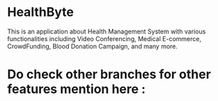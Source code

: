 # HealthByte
This is an application about Health Management System with various functionalities including Video Conferencing, Medical E-commerce, CrowdFunding, Blood Donation Campaign, and many more.
# Do check other branches for other features mention here : 
